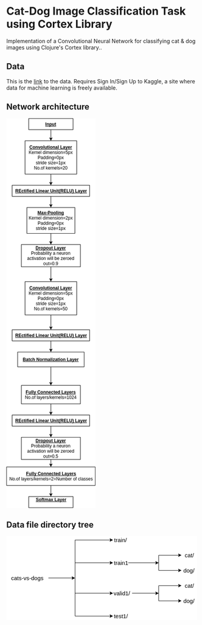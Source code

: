 # Cat-Dog Image Classification Task using Cortex Library

Implementation of a Convolutional Neural Network for classifying cat & dog images using Clojure's Cortex library..

## Data
This is the [link](https://www.kaggle.com/c/dogs-vs-cats-redux-kernels-edition/data) to the data. Requires Sign In/Sign Up to Kaggle, a site where data for machine learning is freely available.
## Network architecture
![alt text](https://github.com/Tapojit/cortex-CNN-cats-dogs-demo/blob/master/CNN.png)
## Data file directory tree
![alt text](https://github.com/Tapojit/cortex-CNN-cats-dogs-demo/blob/master/tree.png)

